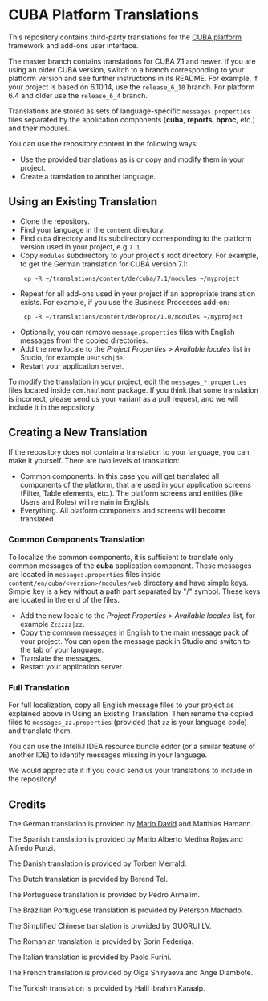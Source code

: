 # CUBA Platform Translations

This repository contains third-party translations for the <a href="https://www.cuba-platform.com" target="_blank">CUBA platform</a> framework and add-ons user interface. 

The master branch contains translations for CUBA 7.1 and newer. If you are using an older CUBA version, switch to a branch corresponding to your platform version and see further instructions in its README. For example, if your project is based on 6.10.14, use the `release_6_10` branch. For platform 6.4 and older use the `release_6_4` branch.

Translations are stored as sets of language-specific `messages.properties` files separated by the application components (**cuba**, **reports**, **bproc**, etc.) and their modules.

You can use the repository content in the following ways:

- Use the provided translations as is or copy and modify them in your project.
- Create a translation to another language.

## Using an Existing Translation

- Clone the repository.
- Find your language in the `content` directory.
- Find `cuba` directory and its subdirectory corresponding to the platform version used in your project, e.g `7.1`.
- Copy `modules` subdirectory to your project's root directory. For example, to get the German translation for CUBA version 7.1:
    ```shell script
     cp -R ~/translations/content/de/cuba/7.1/modules ~/myproject
    ```
- Repeat for all add-ons used in your project if an appropriate translation exists. For example, if you use the Business Processes add-on:
    ```shell script
     cp -R ~/translations/content/de/bproc/1.0/modules ~/myproject
    ```
- Optionally, you can remove `message.properties` files with English messages from the copied directories.
- Add the new locale to the _Project Properties_ > _Available locales_ list in Studio, for example `Deutsch|de`.
- Restart your application server.

To modify the translation in your project, edit the `messages_*.properties` files located inside `com.haulmont` package. If you think that some translation is incorrect, please send us your variant as a pull request, and we will include it in the repository.

## Creating a New Translation

If the repository does not contain a translation to your language, you can make it yourself. There are two levels of translation: 

- Common components. In this case you will get translated all components of the platform, that are used in your application screens (Filter, Table elements, etc.). The platform screens and entities (like Users and Roles) will remain in English.
- Everything. All platform components and screens will become translated.

### Common Components Translation

To localize the common components, it is sufficient to translate only common messages of the **cuba** application component. These messages are located in `messages.properties` files inside `content/en/cuba/<version>/modules/web` directory and have simple keys. Simple key is a key without a path part separated by "/" symbol. These keys are located in the end of the files.

- Add the new locale to the _Project Properties_ > _Available locales_ list, for example `Zzzzzz|zz`.
- Copy the common messages in English to the main message pack of your project. You can open the message pack in Studio and switch to the tab of your language.
- Translate the messages.
- Restart your application server.

### Full Translation

For full localization, copy all English message files to your project as explained above in Using an Existing Translation. Then rename the copied files to `messages_zz.properties` (provided that `zz` is your language code) and translate them.
 
You can use the IntelliJ IDEA resource bundle editor (or a similar feature of another IDE) to identify messages missing in your language.

We would appreciate it if you could send us your translations to include in the repository!

## Credits

The German translation is provided by <a href="http://www.road-to-cuba-and-beyond.com/" target="_blank">Mario David</a> and Matthias Hamann.

The Spanish translation is provided by Mario Alberto Medina Rojas and Alfredo Punzi.

The Danish translation is provided by Torben Merrald.

The Dutch translation is provided by Berend Tel.

The Portuguese translation is provided by Pedro Armelim.

The Brazilian Portuguese translation is provided by Peterson Machado.

The Simplified Chinese translation is provided by GUORUI LV.

The Romanian translation is provided by Sorin Federiga.

The Italian translation is provided by Paolo Furini.

The French translation is provided by Olga Shiryaeva and Ange Diambote.

The Turkish translation is provided by Halil İbrahim Karaalp.